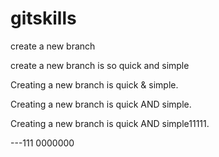 # gitskills
create a new branch

create a new branch is so quick and simple


Creating a new branch is quick & simple.

Creating a new branch is quick AND simple.

Creating a new branch is quick AND simple11111.

---111 0000000